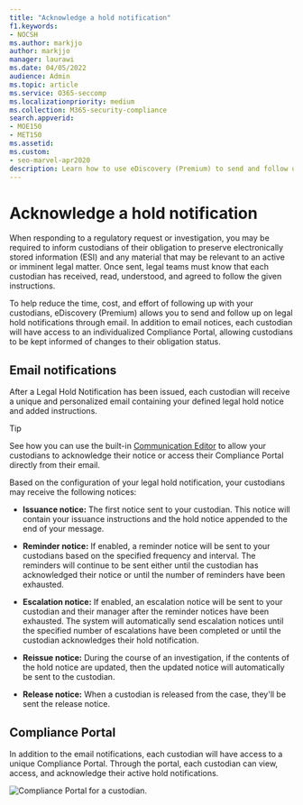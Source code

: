 ```yaml
---
title: "Acknowledge a hold notification"
f1.keywords:
- NOCSH
ms.author: markjjo
author: markjjo
manager: laurawi
ms.date: 04/05/2022
audience: Admin
ms.topic: article
ms.service: O365-seccomp
ms.localizationpriority: medium
ms.collection: M365-security-compliance
search.appverid: 
- MOE150
- MET150
ms.assetid: 
ms.custom: 
- seo-marvel-apr2020
description: Learn how to use eDiscovery (Premium) to send and follow up on legal hold notifications through email, as well as monitor obligation status.
---
```


# Acknowledge a hold notification

When responding to a regulatory request or investigation, you may be required to inform custodians of their obligation to preserve electronically stored information (ESI) and any material that may be relevant to an active or imminent legal matter. Once sent, legal teams must know that each custodian has received, read, understood, and agreed to follow the given instructions.

To help reduce the time, cost, and effort of following up with your custodians,  eDiscovery (Premium) allows you to send and follow up on legal hold notifications through email. In addition to email notices, each custodian will have access to an individualized Compliance Portal, allowing custodians to be kept informed of changes to their obligation status.

## Email notifications

After a Legal Hold Notification has been issued, each custodian will receive a unique and personalized email containing your defined legal hold notice and added instructions. 

> [!TIP]
> See how you can use the built-in  [Communication Editor](using-communications-editor.md) to allow your custodians to acknowledge their notice or access their Compliance Portal directly from their email.

Based on the configuration of your legal hold notification, your custodians may receive the following notices: 

- **Issuance notice:** The first notice sent to your custodian. This notice will contain your issuance instructions and the hold notice appended to the end of your message.

- **Reminder notice:** If enabled, a reminder notice will be sent to your custodians based on the specified frequency and interval. The reminders will continue to be sent either until the custodian has acknowledged their notice or until the number of reminders have been exhausted.

- **Escalation notice:** If enabled, an escalation notice will be sent to your custodian and their manager after the reminder notices have been exhausted. The system will automatically send escalation notices until the specified number of escalations have been completed or until the custodian acknowledges their hold notification.

- **Reissue notice:** During the course of an investigation, if the contents of the hold notice are updated, then the updated notice will automatically be sent to the custodian.

- **Release notice:** When a custodian is released from the case, they'll be sent the release notice. 

## Compliance Portal

In addition to the email notifications, each custodian will have access to a unique Compliance Portal. Through the portal, each custodian can view, access, and acknowledge their active hold notifications.

![Compliance Portal for a custodian.](../media/CustodianPortal.jpg)
